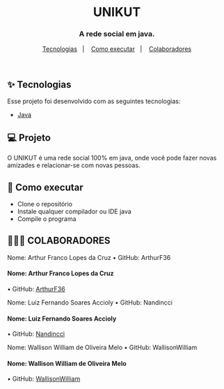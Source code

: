 <h1 align="center">UNIKUT</h1>

<h3 align="center">A rede social em java.</h3>

<p align="center">
  <a href="#-tecnologias">Tecnologias</a>&nbsp;&nbsp;&nbsp;|&nbsp;&nbsp;&nbsp;
  <a href="#-como-executar">Como executar</a>&nbsp;&nbsp;&nbsp;|&nbsp;&nbsp;&nbsp;
  <a href="#-colaboradores">Colaboradores</a>
</p>

<br>

## ✨ Tecnologias

Esse projeto foi desenvolvido com as seguintes tecnologias:

- [Java](https://www.oracle.com/java/)

## 💻 Projeto

O UNIKUT é uma rede social 100% em java, onde você pode fazer novas amizades e relacionar-se com novas pessoas.

## 🚀 Como executar

- Clone o repositório
- Instale qualquer compilador ou IDE java
- Compile o programa

## 👨‍👦‍👦 COLABORADORES

Nome: Arthur Franco Lopes da Cruz
•	GitHub: ArthurF36
#### Nome: Arthur Franco Lopes da Cruz
•	GitHub: [ArthurF36](https://github.com/ArthurF36)

Nome: Luiz Fernando Soares Accioly
•	GitHub: Nandincci
#### Nome: Luiz Fernando Soares Accioly
•	GitHub: [Nandincci](https://github.com/Nandincci)

Nome: Wallison William de Oliveira Melo
•	GitHub: WallisonWilliam
#### Nome: Wallison William de Oliveira Melo
•	GitHub: [WallisonWilliam](https://github.com/WallisonWilliam)
